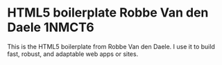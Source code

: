 # HTML5 boilerplate Robbe Van den Daele 1NMCT6
This is the HTML5 boilerplate from Robbe Van den Daele. I use it to build fast, robust, and adaptable web apps or sites.

